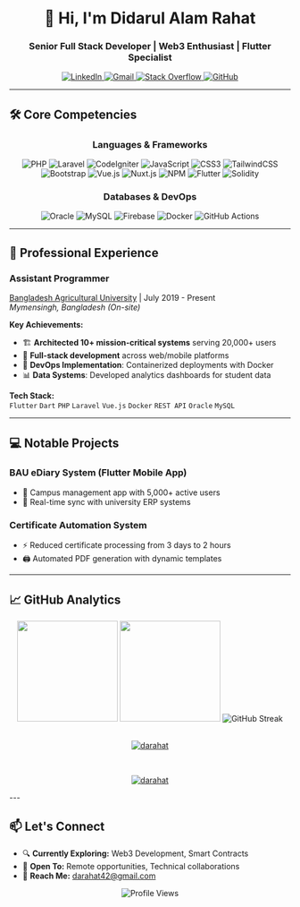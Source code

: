 <h1 align="center">👋 Hi, I'm Didarul Alam Rahat</h1>
<h3 align="center">Senior Full Stack Developer | Web3 Enthusiast | Flutter Specialist</h3>

<div align="center">
  <a href="https://www.linkedin.com/in/darahat/">
    <img src="https://img.shields.io/badge/LinkedIn-0077B5?style=for-the-badge&logo=linkedin&logoColor=white" alt="LinkedIn"/>
  </a>
  <a href="mailto:darahat42@gmail.com">
    <img src="https://img.shields.io/badge/Gmail-D14836?style=for-the-badge&logo=gmail&logoColor=white" alt="Gmail"/>
  </a>
  <a href="https://stackoverflow.com/users/3424210">
    <img src="https://img.shields.io/badge/Stack_Overflow-FE7A16?style=for-the-badge&logo=stack-overflow&logoColor=white" alt="Stack Overflow"/>
  </a>
  <a href="https://github.com/Darahat">
    <img src="https://img.shields.io/badge/GitHub-100000?style=for-the-badge&logo=github&logoColor=white" alt="GitHub"/>
  </a>
</div>

---

## 🛠 Core Competencies

<div align="center">

<div align="center">

### Languages & Frameworks

![PHP](https://img.shields.io/badge/PHP-777BB4?style=for-the-badge&logo=php&logoColor=white)
![Laravel](https://img.shields.io/badge/Laravel-FF2D20?style=for-the-badge&logo=laravel&logoColor=white)
![CodeIgniter](https://img.shields.io/badge/CodeIgniter-DD4814?style=for-the-badge&logo=codeigniter&logoColor=white)
![JavaScript](https://img.shields.io/badge/JavaScript-F7DF1E?style=for-the-badge&logo=javascript&logoColor=black)
![CSS3](https://img.shields.io/badge/css3-%231572B6.svg?style=for-the-badge&logo=css3&logoColor=white)
![TailwindCSS](https://img.shields.io/badge/tailwindcss-%2338B2AC.svg?style=for-the-badge&logo=tailwind-css&logoColor=white)
![Bootstrap](https://img.shields.io/badge/bootstrap-%237952B3.svg?style=for-the-badge&logo=bootstrap&logoColor=white)
![Vue.js](https://img.shields.io/badge/Vue.js-4FC08D?style=for-the-badge&logo=vuedotjs&logoColor=white)
![Nuxt.js](https://img.shields.io/badge/Nuxt.js-00DC82?style=for-the-badge&logo=nuxtdotjs&logoColor=white)
![NPM](https://img.shields.io/badge/NPM-CB3837?style=for-the-badge&logo=npm&logoColor=white)
![Flutter](https://img.shields.io/badge/Flutter-02569B?style=for-the-badge&logo=flutter&logoColor=white)
![Solidity](https://img.shields.io/badge/Solidity-363636?style=for-the-badge&logo=solidity&logoColor=white)

### Databases & DevOps

![Oracle](https://img.shields.io/badge/Oracle-F80000?style=for-the-badge&logo=oracle&logoColor=white)
![MySQL](https://img.shields.io/badge/MySQL-4479A1?style=for-the-badge&logo=mysql&logoColor=white)
![Firebase](https://img.shields.io/badge/Firebase-FFCA28?style=for-the-badge&logo=firebase&logoColor=black)
![Docker](https://img.shields.io/badge/Docker-2496ED?style=for-the-badge&logo=docker&logoColor=white)
![GitHub Actions](https://img.shields.io/badge/GitHub_Actions-2088FF?style=for-the-badge&logo=github-actions&logoColor=white)

</div>

</div>

---

## 🚀 Professional Experience

### **Assistant Programmer**

[Bangladesh Agricultural University](https://www.bau.edu.bd) | July 2019 - Present  
_Mymensingh, Bangladesh (On-site)_

**Key Achievements:**

- 🏗️ **Architected 10+ mission-critical systems** serving 20,000+ users
- 🔧 **Full-stack development** across web/mobile platforms
- 🚀 **DevOps Implementation**: Containerized deployments with Docker
- 📊 **Data Systems**: Developed analytics dashboards for student data

**Tech Stack:**  
`Flutter` `Dart` `PHP` `Laravel` `Vue.js` `Docker` `REST API` `Oracle` `MySQL`

---

## 💻 Notable Projects

### **BAU eDiary System** (Flutter Mobile App)

- 📱 Campus management app with 5,000+ active users
- 🔄 Real-time sync with university ERP systems

### **Certificate Automation System**

- ⚡ Reduced certificate processing from 3 days to 2 hours
- 🖨️ Automated PDF generation with dynamic templates

---

## 📈 GitHub Analytics

<div align="center">
  <img height="180em" src="https://github-readme-stats.vercel.app/api?username=darahat&show_icons=true&theme=radical&include_all_commits=true&count_private=true"/>
  <img height="180em" src="https://github-readme-stats.vercel.app/api/top-langs/?username=darahat&layout=compact&langs_count=8&theme=radical"/>
  <img src="https://github-readme-streak-stats.herokuapp.com/?user=darahat&theme=radical" alt="GitHub Streak"/>
</div>
<br>
<p align="center">
  <a href="https://github.com/ryo-ma/github-profile-trophy">
    <img src="https://github-profile-trophy.vercel.app/?username=darahat&theme=radical&no-bg=true&margin-w=10" alt="darahat" />
  </a>
</p>
<br>
<p align="center">
  <a href="https://wakatime.com/@452354bf-728e-4efd-865e-688915fdef0d">
    <img src="https://wakatime.com/badge/user/452354bf-728e-4efd-865e-688915fdef0d.svg" alt="darahat" />
  </a>
</p>
 ---

## 📫 Let's Connect

- 🔍 **Currently Exploring:** Web3 Development, Smart Contracts
- 💼 **Open To:** Remote opportunities, Technical collaborations
- 📧 **Reach Me:** darahat42@gmail.com

<div align="center">
  <img src="https://komarev.com/ghpvc/?username=darahat&label=Profile%20views&color=0e75b6&style=flat" alt="Profile Views" />
</div>
